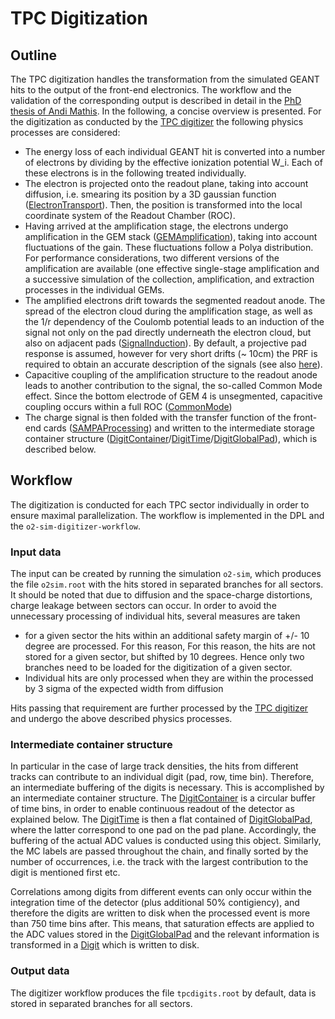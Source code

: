 <!-- doxy
\page refTPCsimulation TPC simulation
/doxy -->

# TPC Digitization

## Outline

The TPC digitization handles the transformation from the simulated GEANT hits to the output of the front-end electronics.
The workflow and the validation of the corresponding output is described in detail in the [PhD thesis of Andi Mathis](http://cds.cern.ch/record/2728287). In the following, a concise overview is presented.
For the digitization as conducted by the [TPC digitizer](include/TPCSimulation/Digitizer.h) the following physics processes are considered:

* The energy loss of each individual GEANT hit is converted into a number of electrons by dividing by the effective ionization potential W_i. Each of these electrons is in the following treated individually.
* The electron is projected onto the readout plane, taking into account diffusion, i.e. smearing its position by a 3D gaussian function ([ElectronTransport](include/TPCSimulation/ElectronTransport.h)). Then, the position is transformed into the local coordinate system of the Readout Chamber (ROC).
* Having arrived at the amplification stage, the electrons undergo amplification in the GEM stack ([GEMAmplification](include/TPCSimulation/GEMAmplification.h)), taking into account fluctuations of the gain. These fluctuations follow a Polya distribution. For performance considerations, two different versions of the amplification are available (one effective single-stage amplification and a successive simulation of the collection, amplification, and extraction processes in the individual GEMs.
* The amplified electrons drift towards the segmented readout anode. The spread of the electron cloud during the amplification stage, as well as the 1/r dependency of the Coulomb potential leads to an induction of the signal not only on the pad directly underneath the electron cloud, but also on adjacent pads ([SignalInduction](include/TPCSimulation/SignalInduction.h)). By default, a projective pad response is assumed, however for very short drifts (~ 10cm) the PRF is required to obtain an accurate description of the signals (see also [here](http://cds.cern.ch/record/2728287)). 
* Capacitive coupling of the amplification structure to the readout anode leads to another contribution to the signal, the so-called Common Mode effect. Since the bottom electrode of GEM 4 is unsegmented, capacitive coupling occurs within a full ROC ([CommonMode](include/TPCSimulation/CommonMode.h))
* The charge signal is then folded with the transfer function of the front-end cards ([SAMPAProcessing](include/TPCSimulation/SAMPAProcessing.h)) and written to the intermediate storage container structure ([DigitContainer](include/TPCSimulation/DigitContainer.h)/[DigitTime](include/TPCSimulation/DigitTime.h)/[DigitGlobalPad](include/TPCSimulation/DigitGlobalPad.h)), which is described below.

## Workflow

The digitization is conducted for each TPC sector individually in order to ensure maximal parallelization. The workflow is implemented in the DPL and the `o2-sim-digitizer-workflow`.

### Input data
The input can be created by running the simulation `o2-sim`, which produces the file `o2sim.root` with the hits stored in separated branches for all sectors.
It should be noted that due to diffusion and the space-charge distortions, charge leakage between sectors can occur. In order to avoid the unnecessary processing of individual hits, several measures are taken

* for a given sector the hits within an additional safety margin of +/- 10 degree are processed. For this reason, For this reason, the hits are not stored for a given sector, but shifted by 10 degrees. Hence only two branches need to be loaded for the digitization of a given sector.
* Individual hits are only processed when they are within the processed by 3 sigma of the expected width from diffusion

Hits passing that requirement are further processed by the [TPC digitizer](include/TPCSimulation/Digitizer.h) and undergo the above described physics processes.

### Intermediate container structure

In particular in the case of large track densities, the hits from different tracks can contribute to an individual digit (pad, row, time bin). Therefore, an intermediate buffering of the digits is necessary. This is accomplished by an intermediate container structure.
The [DigitContainer](include/TPCSimulation/DigitContainer.h) is a circular buffer of time bins, in order to enable continuous readout of the detector as explained below.
The [DigitTime](include/TPCSimulation/DigitTime.h) is then a flat contained of [DigitGlobalPad](include/TPCSimulation/DigitGlobalPad.h), where the latter correspond to one pad on the pad plane. Accordingly, the buffering of the actual ADC values is conducted using this object.
Similarly, the MC labels are passed throughout the chain, and finally sorted by the number of occurrences, i.e. the track with the largest contribution to the digit is mentioned first etc.

Correlations among digits from different events can only occur within the integration time of the detector (plus additional 50% contigiency), and therefore the digits are written to disk when the processed event is more than 750 time bins after. This means, that saturation effects are applied to the ADC values stored in the [DigitGlobalPad](include/TPCSimulation/DigitGlobalPad.h) and the relevant information is transformed in a [Digit](../../../DataFormats/Detectors/TPC/include/DataFormatsTPC/Digit.h) which is written to disk.

### Output data
The digitizer workflow produces the file `tpcdigits.root` by default, data is stored in separated branches for all sectors.